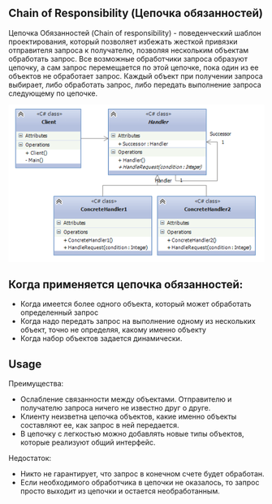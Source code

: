 ﻿## Chain of Responsibility (Цепочка обязанностей)
 Цепочка Обязанностей (Chain of responsibility) - поведенческий шаблон проектирования, который позволяет избежать жесткой привязки отправителя запроса к получателю, 
 позволяя нескольким объектам обработать запрос. 
 Все возможные обработчики запроса образуют цепочку, а сам запрос перемещается по этой цепочке, пока один из ее объектов не обработает запрос. 
 Каждый объект при получении запроса выбирает, либо обработать запрос, либо передать выполнение запроса следующему по цепочке.

![Screenshot](Chainofresponsibility.png)

## Когда применяется цепочка обязанностей:
* Когда имеется более одного объекта, который может обработать определенный запрос
* Когда надо передать запрос на выполнение одному из нескольких объект, точно не определяя, какому именно объекту
* Когда набор объектов задается динамически.

## Usage

Преимущества:
* Ослабление связанности между объектами. Отправителю и получателю запроса ничего не известно друг о друге. 
* Клиенту неизветна цепочка объектов, какие именно объекты составляют ее, как запрос в ней передается.
* В цепочку с легкостью можно добавлять новые типы объектов, которые реализуют общий интерфейс.

Недостаток:
* Никто не гарантирует, что запрос в конечном счете будет обработан. 
* Если необходимого обработчика в цепочки не оказалось, то запрос просто выходит из цепочки и остается необработанным.